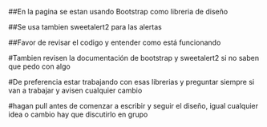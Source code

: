##En la pagina se estan usando Bootstrap como libreria de diseño

##Se usa tambien sweetalert2 para las alertas

##Favor de revisar el codigo y entender como está funcionando

#Tambien revisen la documentación de bootstrap y sweetalert2 si no saben que pedo con algo

#De preferencia estar trabajando con esas librerias y  preguntar siempre si van a trabajar y avisen cualquier cambio

#hagan pull antes de comenzar a escribir y seguir el diseño, igual cualquier idea o cambio hay que discutirlo en grupo
